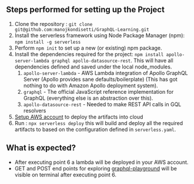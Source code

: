 ## Steps performed for setting up the Project

1. Clone the repository :  `git clone git@github.com:manojkondisetti/GraphQL-Learning.git`
2. Install the serverless framework using Node Package Manager (npm): `npm install -g serverless`
3. Perform `npm init` to set up a new (or existing) npm package.
4. Install the dependencies required for the project: `npm install apollo-server-lambda graphql apollo-datasource-rest`.
   This will have all dependencies defined and saved under the local node_modules.
    1. `apollo-server-lambda` - AWS Lambda integration of Apollo GraphQL Server (Apollo provides sane
       defaults/boilerplate) (This has got nothing to do with Amazon Apollo deployment system).
    2. `graphql` - The official JavaScript reference implementation for GraphQL (everything else is an abstraction over
       this).
    3. `apollo-datasource-rest` - Needed to make REST API calls in GQL resolvers
5. [Setup AWS account](https://docs.aws.amazon.com/polly/latest/dg/setup-aws-cli.html) to deploy the artifacts into
   cloud
6. Run : `npx serverless deploy` this will build and deploy all the required artifacts to based on the configuration
   defined in `serverless.yaml`.

## What is expected?

- After executing point 6 a lambda will be deployed in your AWS account.
- GET and POST end points for exploring [graphql-playground](https://github.com/graphql/graphql-playground) will be
  visible on terminal after executing point 6.